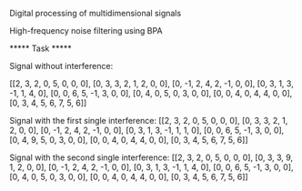 Digital processing of multidimensional signals

High-frequency noise filtering using BPA

***** Task *****

Signal without interference:

[[2, 3, 2, 0, 5, 0, 0, 0],
[0, 3, 3, 2, 1, 2, 0, 0],
[0, -1, 2, 4, 2, -1, 0, 0],
[0, 3, 1, 3, -1, 1, 4, 0],
[0, 0, 6, 5, -1, 3, 0, 0],
[0, 4, 0, 5, 0, 3, 0, 0],
[0, 0, 4, 0, 4, 4, 0, 0],
[0, 3, 4, 5, 6, 7, 5, 6]]

Signal with the first single interference:
[[2, 3, 2, 0, 5, 0, 0, 0],
[0, 3, 3, 2, 1, 2, 0, 0],
[0, -1, 2, 4, 2, -1, 0, 0],
[0, 3, 1, 3, -1, 1, 1, 0],
[0, 0, 6, 5, -1, 3, 0, 0],
[0, 4, 9, 5, 0, 3, 0, 0],
[0, 0, 4, 0, 4, 4, 0, 0],
[0, 3, 4, 5, 6, 7, 5, 6]]

Signal with the second single interference:
[[2, 3, 2, 0, 5, 0, 0, 0],
[0, 3, 3, 9, 1, 2, 0, 0],
[0, -1, 2, 4, 2, -1, 0, 0],
[0, 3, 1, 3, -1, 1, 4, 0],
[0, 0, 6, 5, -1, 3, 0, 0],
[0, 4, 0, 5, 0, 3, 0, 0],
[0, 0, 4, 0, 4, 4, 0, 0],
[0, 3, 4, 5, 6, 7, 5, 6]]

